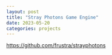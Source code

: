 ```yaml
---
layout: post
title: "Stray Photons Game Engine"
date: 2023-05-20
categories: projects
---
```


<https://github.com/frustra/strayphotons>
